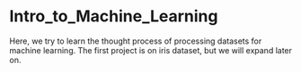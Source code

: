 # Intro_to_Machine_Learning
Here, we try to learn the thought process of processing datasets for machine learning. The first project is on iris dataset, but we will expand later on.
